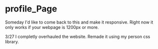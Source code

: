 # profile_Page

Someday I'd like to come back to this and make it responsive. Right now it only works if your webpage is 1200px or more.

3/27
I completly overhauled the website. Remade it using my person css library. 
